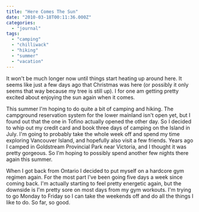```yaml
---
title: "Here Comes The Sun"
date: "2010-03-18T00:11:36.000Z"
categories: 
  - "journal"
tags: 
  - "camping"
  - "chilliwack"
  - "hiking"
  - "summer"
  - "vacation"
---
```


It won't be much longer now until things start heating up around here. It seems like just a few days ago that Christmas was here (or possibly it only seems that way because my tree is still up). I for one am getting pretty excited about enjoying the sun again when it comes.

This summer I'm hoping to do quite a bit of camping and hiking. The campground reservation system for the lower mainland isn't open yet, but I found out that the one in Tofino actually opened the other day. So I decided to whip out my credit card and book three days of camping on the Island in July. I'm going to probably take the whole week off and spend my time exploring Vancouver Island, and hopefully also visit a few friends. Years ago I camped in Goldstream Provincial Park near Victoria, and I thought it was pretty gorgeous. So I'm hoping to possibly spend another few nights there again this summer.

When I got back from Ontario I decided to put myself on a hardcore gym regimen again. For the most part I've been going five days a week since coming back. I'm actually starting to feel pretty energetic again, but the downside is I'm pretty sore on most days from my gym workouts. I'm trying to go Monday to Friday so I can take the weekends off and do all the things I like to do. So far, so good.

